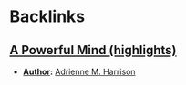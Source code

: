
# Backlinks
## [A Powerful Mind (highlights)](<A Powerful Mind (highlights).md>)
- **[Author](<Author.md>):** [Adrienne M. Harrison](<Adrienne M. Harrison.md>)

